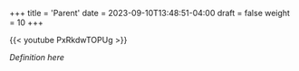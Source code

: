 +++
title = 'Parent'
date = 2023-09-10T13:48:51-04:00
draft = false
weight = 10
+++

{{< youtube PxRkdwTOPUg >}}

*Definition here*